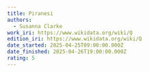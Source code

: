 ```yaml
---
title: Piranesi
authors:
  - Susanna Clarke
work_iri: https://www.wikidata.org/wiki/Q
edition_iri: https://www.wikidata.org/wiki/Q
date_started: 2025-04-25T09:00:00.000Z
date_finished: 2025-04-26T19:00:00.000Z
rating: 5
---
```

